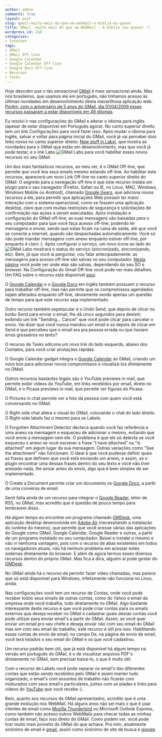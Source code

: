 ```yaml
---
author: admin
comments: true
layout: post
slug: gmail-muito-mais-do-que-um-webmail-a-biblia-ou-quase
title: GMail, muito mais do que um WebMail - A bíblia (ou quase) :)
wordpress_id: 210
categories:
- Internet
tags:
- GMail
- GMail Off-line
- Google Calendar
- Google Calendar Off-line
- Google Docs Off-line
- Recursos
- Tasks
---
```


Hoje descobri que o tão sensacional [GMail](http://gmail.com) é mais sensacional ainda. Mas nós brasileiros, que usamos ele em português, não tinhamos acesso às últimas novidades em desenvolvimento desta mavarilhosa aplicação web. [Porém, com o aniversário de 5 anos do GMail, dia 01/04/2009 esses recursos passaram a estar disponíveis em 49 idiomas](http://olhardigital.uol.com.br/digital_news/noticia.php?id_conteudo=7794).

Eu resolvi ir nas configurações do GMail e alterar o idioma para inglês (apesar de estar disponível em Português agora). No canto superior direito tem um link Configurações para você fazer isso. Após mudar o idioma para inglês, salvar e voltar para página inicial do GMail, você já vai perceber dois links novos no canto superior direito: [New stuff in Labs!](http://mail.google.com/mail/help/about_whatsnew.html), que mostra as novidades para o GMail que estão em desenvolvimento, mas que você já pode testar, e o link Labs ![GMail Labs](http://manoelcampos.files.wordpress.com/2009/03/labs_bar_icon.png) para você habilitar esses novos recursos no seu GMail.

Um dos mais fantásticos recursos, ao meu ver, é o GMail Off-line, que permite que você leia seus emails mesmo estando off-line. Ao habilitar este recursos, aparecerá um novo Link Off-line no canto superior direito do GMail. O segredo para a navegação off-line é que este recurso instala um plugin para o seu navegador (Firefox, Safari ou IE, no Linux, MAC, Windows, Windows Mobile ou Android), chamado [Google Gears](http://gears.google.com), que adiciona novos recursos a ele, para permitir que aplicações Web possam ter maior interação com o sistema operacional, como se fossem uma aplicação desktop, claro que com muitas restrições de segurança e solicitações de confirmação nas ações a serem executadas. Após instalação e configuração do GMail off-line, as suas mensagens são baixadas para o seu computador para que você faça acesso off-line, podendo ler mensagens e enviar, sendo que estas ficam na caixa de saída, até que você se conecte a internet, quando são despachadas automaticamente. Você só não pode mandar mensagens com anexo enquanto estiver off-line, por enquanto é claro :). Após configurar o serviço, um novo ícone ao lado do ![GMail Labs](http://manoelcampos.files.wordpress.com/2009/03/labs_bar_icon.png) mostrará o status do serviço (sincronizado, sincronizando, etc).
Bem, já que você ia perguntar, vou falar antecipadamente: as mensagens para acesso off-line são salvas no seu computador. [Nesta página](http://code.google.com/apis/gears/gears_faq.html#whereAreFiles) você pode ver onde elas são salvas, dependendo do seu SO e browser. Na Configuração do Gmail Off-line você pode ver mais detalhes. Um FAQ sobre o recurso está disponível [aqui](https://mail.google.com/mail/exp/197/html/en/help.html).

O [Google Calendar](http://calendar.google.com) e o [Google Docs](http://docs.google.com) em inglês também possuem o recurso para trabalhar off-line, mas não permite que os compromissos agendados sejam alterados enquanto off-line, obviamente sendo apenas um questão de tempo para que este recurso seja implementado.

Outro recurso também espetacular é o Undo Send, que depois de clicar no botão Send para enviar o email, lhe dá cinco segundos para desistir, exibindo um link "Sending... Cancel" que você pode clicar para cancelar o envio. Vai dizer que você nunca mandou um email e só depois de clicar em Send é que percebeu que o email era pra pessoa errada ou que haviam erros grosseiros no texto?

O recurso de Tasks adicona um novo link do lado esquerdo, abaixo dos Contatos, para você criar anotações rápidas.

O Google Calendar gadget integra o [Google Calendar](http://calendar.google.com) ao GMail, criando um novo box para adicionar novos compromissos e visualizá-los diretamente no GMail.

Outros recursos bastantes legais são o YouTube previews in mail, que permite exibir vídeos do YouTube, em links recebidos por email, direto no GMail, e o Picasa previews in mail, que permite ver figuras do Picasa.

O Pictures in chat permite ver a foto da pessoa com quem você está conversando no GMail.

O Right-side chat altera o visual do GMail, colocando o chat do lado direito. O Right-side labels faz o mesmo para os Labels.

O Forgotten Attachment Detector decteca quando você faz referência a uma anexo na mensagem e esqueceu de adicionar o mesmo, evitando que você envie a mensagem sem ele. O problema é que ele só detecta se você esqueceu o anexo se você escrever a frase "I have attached" ou "is attached" em algum lugar da sua mensagem. Outras variações como "See the attachment" não funcionam. O ideal é que você pudesse definir quais as frases que definem que você está enviando um anexo, e assim, se o plugin encontrar uma dessas frases dentro do seu texto e você não tiver anexado nada, lhe avisar antes do envio, algo que é bem simples de ser implementado.

O Create a Document permite criar um documento no [Google Docs](http://docs.google.com), a partir de uma conversa de email.

Senti falta ainda de um recurso para integrar o [Google Reader](http://reader.google.com), leitor de RSS, no GMail, mas acredito que é questão de pouco tempo para lembrarem disso.

Há algum tempo eu encontrei um programa chamado [GMDesk](http://www.robertnyman.com/gmdesk/), uma aplicação desktop desenvolvida em [Adobe Air](http://www.adobe.com/products/air/) (necessitando a instalação do runtime do mesmo), que permite que você acesse várias das aplicações do Google como GMail, Google Calendar, Google Reader e outras, a partir de um programa instalado no seu computador. Baixei e instalei o mesmo e não vi nenhuma vantagem, pois com o recurso de abas existentes em todos os navegadores atuais, não há nenhum problema em acessar estes sistemas diretamente do browser. E além de agora termos esses diversos recursos dentro do próprio GMail. Mas fica a dica, alguém aí pode gostar do [GMDesk](http://www.robertnyman.com/gmdesk/).

No GMail ainda há o recurso de permitir fazer video chamadas, mas parece que só está disponível para Windows, infelizmente não funciona no Linux, ainda.

Nas configurações você tem um recurso de Contas, onde você pode receber todos seus emails de outras contas, como do Yahoo e email da empresa onde você trabalha, tudo diretamente no GMail. Algo bastante interessante deste recurso é que você pode criar contas para os emails externos que deseja receber no GMail e cadastrar quais destas contas você pode utilizar para enviar email's a partir do GMail. Assim, se você quer enviar um email pro seu chefe e deseja enviar não com seu email do GMail mas sim com seu email do trabalho, este recurso é útil pra isso. Habilitando essas contas de envio de email, no campo De, na página de envio de email, você terá listados o seu email do GMail e os que você cadastrou.

Um recurso padrão bem útil, que já está disponível há algum tempo na versão em português do GMail, é o de visualizar arquivos PDF's diretamente no GMail, sem precisar baixá-lo, o que é muito útil.

Com o recurso de Labels você pode separar os email's das diferentes contas que estão sendo recebidos pelo GMail e assim manter tudo organizado, o email's com assuntos de trabalho não ficarão com misturados com seus email's particulares, juntos com as piadas e links para vídeos do [YouTube](http://www.youtube.com) que você recebe :).

Bem, quanto aos recursos do GMail apresentados, acredito que é uma grande evolução nos WebMail. Há alguns anos não sei mais o que é usar clientes de email como [Mozilla Thunderbird](http://pt-br.www.mozilla.com/pt-BR/thunderbird/) ou Microsoft Outlook Express, como também não acesso outros WebMails para checar todas as minhas contas de email, faço isso direto do GMail.
Como podem ver, você pode tirar muito mais proveito do GMail do que achava. Pra mim, atualmente sinônimo de email é [gmail](http://gmail.com), assim como sinônimo de site de busca é [google](http://www.google.com)
